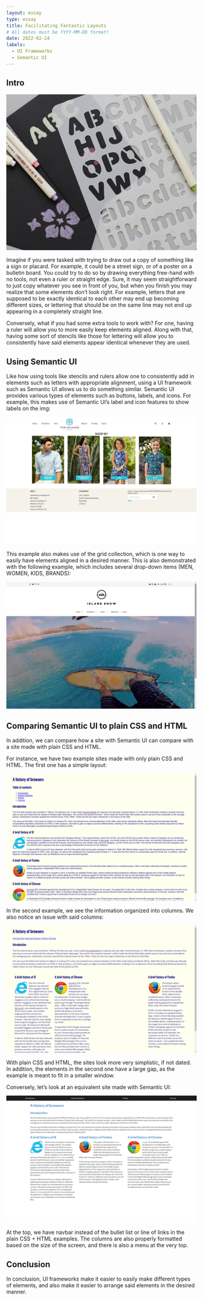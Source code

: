 ```yaml
---
layout: essay
type: essay
title: Facilitating Fantastic Layouts
# All dates must be YYYY-MM-DD format!
date: 2022-02-24
labels:
  - UI Frameworks
  - Semantic UI
---
```


## Intro

<img class="ui medium right floated rounded image" src="../img/stencil-example.jpg">

Imagine if you were tasked with trying to draw out a copy of something like a sign or placard. For example, it could be a street sign, or of a poster on a bulletin board. You could try to do so by drawing everything free-hand with no tools, not even a ruler or straight edge. Sure, it may seem straightforward to just copy whatever you see in front of you, but when you finish you may realize that some elements don’t look right. For example, letters that are supposed to be exactly identical to each other may end up becoming different sizes, or lettering that should be on the same line may not end up appearing in a completely straight line.

Conversely, what if you had some extra tools to work with? For one, having a ruler will allow you to more easily keep elements aligned. Along with that, having some sort of stencils like those for lettering will allow you to consistently have said elements appear identical whenever they are used.


## Using Semantic UI

Like how using tools like stencils and rulers allow one to consistently add in elements such as letters with appropriate alignment, using a UI framework such as Semantic UI allows us to do something similar. Semantic UI provides various types of elements such as buttons, labels, and icons. For example, this makes use of Semantic UI’s label and icon features to show labels on the img:

<img class="ui image" src="../img/tori-richard.png">

This example also makes use of the grid collection, which is one way to easily have elements aligned in a desired manner. This is also demonstrated with the following example, which includes several drop-down items (MEN, WOMEN, KIDS, BRANDS):

<img class="ui image" src="../img/island-snow.png">



## Comparing Semantic UI to plain CSS and HTML

In addition, we can compare how a site with Semantic UI can compare with a site made with plain CSS and HTML.

For instance, we have two example sites made with only plain CSS and HTML. The first one has a simple layout:

<img class="ui image" src="../img/browser-history.png">

In the second example, we see the information organized into columns. We also notice an issue with said columns:

<img class="ui image" src="../img/browser-col.png">

With plain CSS and HTML, the sites look more very simplistic, if not dated. In addition, the elements in the second one have a large gap, as the example is meant to fit in a smaller window.

Conversely, let’s look at an equivalent site made with Semantic UI:

<img class="ui image" src="../img/browser-semantic.png">

At the top, we have navbar instead of the bullet list or line of links in the plain CSS + HTML examples. The columns are also properly formatted based on the size of the screen, and there is also a menu at the very top.


## Conclusion

In conclusion, UI frameworks make it easier to easily make different types of elements, and also make it easier to arrange said elements in the desired manner.


